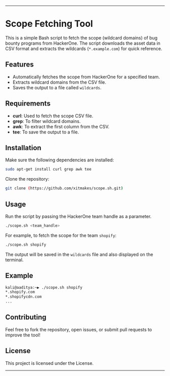 

---

# Scope Fetching Tool

This is a simple Bash script to fetch the scope (wildcard domains) of bug bounty programs from HackerOne. The script downloads the asset data in CSV format and extracts the wildcards (`*.example.com`) for quick reference.

## Features
- Automatically fetches the scope from HackerOne for a specified team.
- Extracts wildcard domains from the CSV file.
- Saves the output to a file called `wildcards`.

## Requirements
- **curl**: Used to fetch the scope CSV file.
- **grep**: To filter wildcard domains.
- **awk**: To extract the first column from the CSV.
- **tee**: To save the output to a file.

## Installation

Make sure the following dependencies are installed:

```bash
sudo apt-get install curl grep awk tee
```

Clone the repository:

```bash
git clone (https://github.com/xitmakes/scope.sh.git)

```

## Usage

Run the script by passing the HackerOne team handle as a parameter. 

```bash
./scope.sh <team_handle>
```

For example, to fetch the scope for the team `shopify`:

```bash
./scope.sh shopify
```

The output will be saved in the `wildcards` file and also displayed on the terminal.

## Example

```bash
kali@aaditya:~▶ ./scope.sh shopify
*.shopify.com
*.shopifycdn.com
...
```

## Contributing

Feel free to fork the repository, open issues, or submit pull requests to improve the tool!

## License

This project is licensed under the  License.

---

